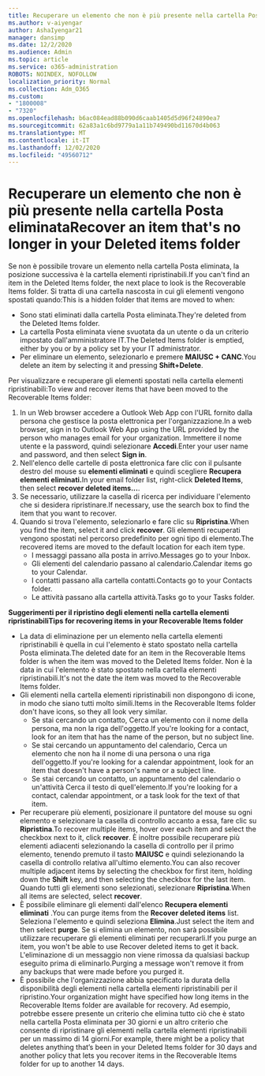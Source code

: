 ```yaml
---
title: Recuperare un elemento che non è più presente nella cartella Posta eliminata
ms.author: v-aiyengar
author: AshaIyengar21
manager: dansimp
ms.date: 12/2/2020
ms.audience: Admin
ms.topic: article
ms.service: o365-administration
ROBOTS: NOINDEX, NOFOLLOW
localization_priority: Normal
ms.collection: Adm_O365
ms.custom:
- "1800008"
- "7320"
ms.openlocfilehash: b6ac084ead88b090d6caab1405d5d96f24890ea7
ms.sourcegitcommit: 62a83a1c6bd9779a1a11b749490bd11670d4b063
ms.translationtype: MT
ms.contentlocale: it-IT
ms.lasthandoff: 12/02/2020
ms.locfileid: "49560712"
---
```

# <a name="recover-an-item-thats-no-longer-in-your-deleted-items-folder"></a><span data-ttu-id="ec96d-102">Recuperare un elemento che non è più presente nella cartella Posta eliminata</span><span class="sxs-lookup"><span data-stu-id="ec96d-102">Recover an item that's no longer in your Deleted items folder</span></span>

<span data-ttu-id="ec96d-103">Se non è possibile trovare un elemento nella cartella Posta eliminata, la posizione successiva è la cartella elementi ripristinabili.</span><span class="sxs-lookup"><span data-stu-id="ec96d-103">If you can't find an item in the Deleted Items folder, the next place to look is the Recoverable Items folder.</span></span> <span data-ttu-id="ec96d-104">Si tratta di una cartella nascosta in cui gli elementi vengono spostati quando:</span><span class="sxs-lookup"><span data-stu-id="ec96d-104">This is a hidden folder that items are moved to when:</span></span>
- <span data-ttu-id="ec96d-105">Sono stati eliminati dalla cartella Posta eliminata.</span><span class="sxs-lookup"><span data-stu-id="ec96d-105">They're deleted from the Deleted Items folder.</span></span>
- <span data-ttu-id="ec96d-106">La cartella Posta eliminata viene svuotata da un utente o da un criterio impostato dall'amministratore IT.</span><span class="sxs-lookup"><span data-stu-id="ec96d-106">The Deleted Items folder is emptied, either by you or by a policy set by your IT administrator.</span></span>
- <span data-ttu-id="ec96d-107">Per eliminare un elemento, selezionarlo e premere **MAIUSC + CANC**.</span><span class="sxs-lookup"><span data-stu-id="ec96d-107">You delete an item by selecting it and pressing **Shift+Delete**.</span></span>

<span data-ttu-id="ec96d-108">Per visualizzare e recuperare gli elementi spostati nella cartella elementi ripristinabili:</span><span class="sxs-lookup"><span data-stu-id="ec96d-108">To view and recover items that have been moved to the Recoverable Items folder:</span></span>
1. <span data-ttu-id="ec96d-109">In un Web browser accedere a Outlook Web App con l'URL fornito dalla persona che gestisce la posta elettronica per l'organizzazione.</span><span class="sxs-lookup"><span data-stu-id="ec96d-109">In a web browser, sign in to Outlook Web App using the URL provided by the person who manages email for your organization.</span></span> <span data-ttu-id="ec96d-110">Immettere il nome utente e la password, quindi selezionare **Accedi**.</span><span class="sxs-lookup"><span data-stu-id="ec96d-110">Enter your user name and password, and then select **Sign in**.</span></span>
1. <span data-ttu-id="ec96d-111">Nell'elenco delle cartelle di posta elettronica fare clic con il pulsante destro del mouse su **elementi eliminati** e quindi scegliere **Recupera elementi eliminati.**</span><span class="sxs-lookup"><span data-stu-id="ec96d-111">In your email folder list, right-click **Deleted Items**, then select **recover deleted items...**.</span></span>
1. <span data-ttu-id="ec96d-112">Se necessario, utilizzare la casella di ricerca per individuare l'elemento che si desidera ripristinare.</span><span class="sxs-lookup"><span data-stu-id="ec96d-112">If necessary, use the search box to find the item that you want to recover.</span></span>
1. <span data-ttu-id="ec96d-113">Quando si trova l'elemento, selezionarlo e fare clic su **Ripristina**.</span><span class="sxs-lookup"><span data-stu-id="ec96d-113">When you find the item, select it and click **recover**.</span></span>
   <span data-ttu-id="ec96d-114">Gli elementi recuperati vengono spostati nel percorso predefinito per ogni tipo di elemento.</span><span class="sxs-lookup"><span data-stu-id="ec96d-114">The recovered items are moved to the default location for each item type.</span></span>
    - <span data-ttu-id="ec96d-115">I messaggi passano alla posta in arrivo.</span><span class="sxs-lookup"><span data-stu-id="ec96d-115">Messages go to your Inbox.</span></span>
    - <span data-ttu-id="ec96d-116">Gli elementi del calendario passano al calendario.</span><span class="sxs-lookup"><span data-stu-id="ec96d-116">Calendar items go to your Calendar.</span></span>
    - <span data-ttu-id="ec96d-117">I contatti passano alla cartella contatti.</span><span class="sxs-lookup"><span data-stu-id="ec96d-117">Contacts go to your Contacts folder.</span></span>
    - <span data-ttu-id="ec96d-118">Le attività passano alla cartella attività.</span><span class="sxs-lookup"><span data-stu-id="ec96d-118">Tasks go to your Tasks folder.</span></span>

<span data-ttu-id="ec96d-119">**Suggerimenti per il ripristino degli elementi nella cartella elementi ripristinabili**</span><span class="sxs-lookup"><span data-stu-id="ec96d-119">**Tips for recovering items in your Recoverable Items folder**</span></span>

- <span data-ttu-id="ec96d-120">La data di eliminazione per un elemento nella cartella elementi ripristinabili è quella in cui l'elemento è stato spostato nella cartella Posta eliminata.</span><span class="sxs-lookup"><span data-stu-id="ec96d-120">The deleted date for an item in the Recoverable Items folder is when the item was moved to the Deleted Items folder.</span></span> <span data-ttu-id="ec96d-121">Non è la data in cui l'elemento è stato spostato nella cartella elementi ripristinabili.</span><span class="sxs-lookup"><span data-stu-id="ec96d-121">It's not the date the item was moved to the Recoverable Items folder.</span></span>
- <span data-ttu-id="ec96d-122">Gli elementi nella cartella elementi ripristinabili non dispongono di icone, in modo che siano tutti molto simili.</span><span class="sxs-lookup"><span data-stu-id="ec96d-122">Items in the Recoverable Items folder don't have icons, so they all look very similar.</span></span>
    - <span data-ttu-id="ec96d-123">Se stai cercando un contatto, Cerca un elemento con il nome della persona, ma non la riga dell'oggetto.</span><span class="sxs-lookup"><span data-stu-id="ec96d-123">If you're looking for a contact, look for an item that has the name of the person, but no subject line.</span></span>
    - <span data-ttu-id="ec96d-124">Se stai cercando un appuntamento del calendario, Cerca un elemento che non ha il nome di una persona o una riga dell'oggetto.</span><span class="sxs-lookup"><span data-stu-id="ec96d-124">If you're looking for a calendar appointment, look for an item that doesn't have a person's name or a subject line.</span></span>
    - <span data-ttu-id="ec96d-125">Se stai cercando un contatto, un appuntamento del calendario o un'attività Cerca il testo di quell'elemento.</span><span class="sxs-lookup"><span data-stu-id="ec96d-125">If you're looking for a contact, calendar appointment, or a task look for the text of that item.</span></span>
- <span data-ttu-id="ec96d-126">Per recuperare più elementi, posizionare il puntatore del mouse su ogni elemento e selezionare la casella di controllo accanto a essa, fare clic su **Ripristina**.</span><span class="sxs-lookup"><span data-stu-id="ec96d-126">To recover multiple items, hover over each item and select the checkbox next to it, click **recover**.</span></span> <span data-ttu-id="ec96d-127">È inoltre possibile recuperare più elementi adiacenti selezionando la casella di controllo per il primo elemento, tenendo premuto il tasto **MAIUSC** e quindi selezionando la casella di controllo relativa all'ultimo elemento.</span><span class="sxs-lookup"><span data-stu-id="ec96d-127">You can also recover multiple adjacent items by selecting the checkbox for first item, holding down the **Shift** key, and then selecting the checkbox for the last item.</span></span> <span data-ttu-id="ec96d-128">Quando tutti gli elementi sono selezionati, selezionare **Ripristina**.</span><span class="sxs-lookup"><span data-stu-id="ec96d-128">When all items are selected, select **recover**.</span></span>
- <span data-ttu-id="ec96d-129">È possibile eliminare gli elementi dall'elenco **Recupera elementi eliminati** .</span><span class="sxs-lookup"><span data-stu-id="ec96d-129">You can purge items from the **Recover deleted items** list.</span></span> <span data-ttu-id="ec96d-130">Seleziona l'elemento e quindi seleziona **Elimina**.</span><span class="sxs-lookup"><span data-stu-id="ec96d-130">Just select the item and then select **purge**.</span></span> <span data-ttu-id="ec96d-131">Se si elimina un elemento, non sarà possibile utilizzare recuperare gli elementi eliminati per recuperarli.</span><span class="sxs-lookup"><span data-stu-id="ec96d-131">If you purge an item, you won't be able to use Recover deleted items to get it back.</span></span> <span data-ttu-id="ec96d-132">L'eliminazione di un messaggio non viene rimossa da qualsiasi backup eseguito prima di eliminarlo.</span><span class="sxs-lookup"><span data-stu-id="ec96d-132">Purging a message won't remove it from any backups that were made before you purged it.</span></span>
- <span data-ttu-id="ec96d-133">È possibile che l'organizzazione abbia specificato la durata della disponibilità degli elementi nella cartella elementi ripristinabili per il ripristino.</span><span class="sxs-lookup"><span data-stu-id="ec96d-133">Your organization might have specified how long items in the Recoverable Items folder are available for recovery.</span></span> <span data-ttu-id="ec96d-134">Ad esempio, potrebbe essere presente un criterio che elimina tutto ciò che è stato nella cartella Posta eliminata per 30 giorni e un altro criterio che consente di ripristinare gli elementi nella cartella elementi ripristinabili per un massimo di 14 giorni.</span><span class="sxs-lookup"><span data-stu-id="ec96d-134">For example, there might be a policy that deletes anything that’s been in your Deleted Items folder for 30 days and another policy that lets you recover items in the Recoverable Items folder for up to another 14 days.</span></span>
